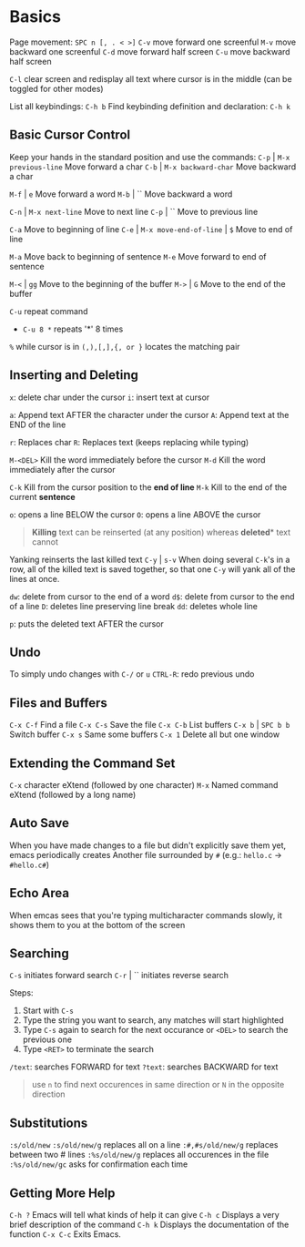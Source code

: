 # Basics

Page movement: `SPC n [, . < >]`
`C-v` move forward one screenful
`M-v` move backward one screenful
`C-d` move forward half screen
`C-u` move backward half screen

`C-l` clear screen and redisplay all text where cursor is in the middle (can be toggled for other modes)

List all keybindings: `C-h b`
Find keybinding definition and declaration: `C-h k`

## Basic Cursor Control

Keep your hands in the standard position and use the commands:
`C-p` | `M-x previous-line` Move forward a char
`C-b` | `M-x backward-char` Move backward a char

`M-f` | `e` Move forward a word
`M-b` | `` Move backward a word

`C-n` | `M-x next-line` Move to next line
`C-p` | `` Move to previous line

`C-a` Move to beginning of line
`C-e` | `M-x move-end-of-line` | `$` Move to end of line

`M-a` Move back to beginning of sentence
`M-e` Move forward to end of sentence

`M-<` | `gg` Move to the beginning of the buffer
`M->` | `G`  Move to the end of the buffer

`C-u` repeat command
- `C-u 8 *` repeats '*' 8 times

`%` while cursor is in `(,),[,],{, or }` locates the matching pair

## Inserting and Deleting

`x`: delete char under the cursor
`i`: insert text at cursor

`a`: Append text AFTER the character under the cursor
`A`: Append text at the END of the line

`r`: Replaces char
`R`: Replaces text (keeps replacing while typing)

`M-<DEL>` Kill the word immediately before the cursor
`M-d` Kill the word immediately after the cursor

`C-k` Kill from the cursor position to the **end of line**
`M-k` Kill to the end of the current **sentence**

`o`: opens a line BELOW the cursor
`O`: opens a line ABOVE the cursor

> **Killing** text can be reinserted (at any position) whereas **deleted*** text
> cannot

Yanking reinserts the last killed text `C-y` | `s-v` When doing several `C-k`'s
in a row, all of the killed text is saved together, so that one `C-y` will yank
all of the lines at once.

`dw`: delete from cursor to the end of a word
`d$`: delete from cursor to the end of a line
`D`: deletes line preserving line break
`dd`: deletes whole line

`p`: puts the deleted text AFTER the cursor

## Undo

To simply undo changes with `C-/` or `u`
`CTRL-R`: redo previous undo

## Files and Buffers

`C-x C-f` Find a file
`C-x C-s` Save the file
`C-x C-b` List buffers
`C-x b` | `SPC b b` Switch buffer
`C-x s` Same some buffers
`C-x 1` Delete all but one window

## Extending the Command Set

`C-x` character eXtend (followed by one character)
`M-x` Named command eXtend (followed by a long name)

## Auto Save

When you have made changes to a file but didn't explicitly save them yet, emacs
periodically creates Another file surrounded by `#` (e.g.: `hello.c` ->
`#hello.c#`)

## Echo Area

When emcas sees that you're typing multicharacter commands slowly, it shows them
to you at the bottom of the screen

## Searching

`C-s` initiates forward search
`C-r` | `` initiates reverse search

Steps:
1) Start with `C-s`
2) Type the string you want to search, any matches will start highlighted
3) Type `C-s` again to search for the next occurance or `<DEL>` to search the previous one
4) Type `<RET>` to terminate the search

`/text`: searches FORWARD for text
`?text`: searches BACKWARD for text

> use `n` to find next occurences in same direction or `N` in the opposite direction

## Substitutions

`:s/old/new`
`:s/old/new/g` replaces all on a line
`:#,#s/old/new/g` replaces between two # lines
`:%s/old/new/g` replaces all occurences in the file
`:%s/old/new/gc` asks for confirmation each time

## Getting More Help

`C-h ?` Emacs will tell what kinds of help it can give
`C-h c` Displays a very brief description of the command
`C-h k` Displays the documentation of the function
`C-x C-c` Exits Emacs.
